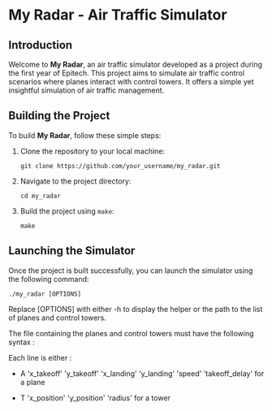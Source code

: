 # My Radar - Air Traffic Simulator

## Introduction

Welcome to **My Radar**, an air traffic simulator developed as a project during the first year of Epitech. This project aims to simulate air traffic control scenarios where planes interact with control towers. It offers a simple yet insightful simulation of air traffic management.

## Building the Project

To build **My Radar**, follow these simple steps:

1. Clone the repository to your local machine:

    ```
    git clone https://github.com/your_username/my_radar.git
    ```

2. Navigate to the project directory:

    ```
    cd my_radar
    ```

3. Build the project using `make`:

    ```
    make
    ```

## Launching the Simulator

Once the project is built successfully, you can launch the simulator using the following command:

```
./my_radar [OPTIONS]
```
Replace [OPTIONS] with either -h to display the helper or the path to the list of planes and control towers.

The file containing the planes and control towers must have the following syntax :

  Each line is either :
  * A 'x_takeoff' 'y_takeoff' 'x_landing' 'y_landing' 'speed' 'takeoff_delay'
    for a plane
    
  * T 'x_position' 'y_position' 'radius'
    for a tower
